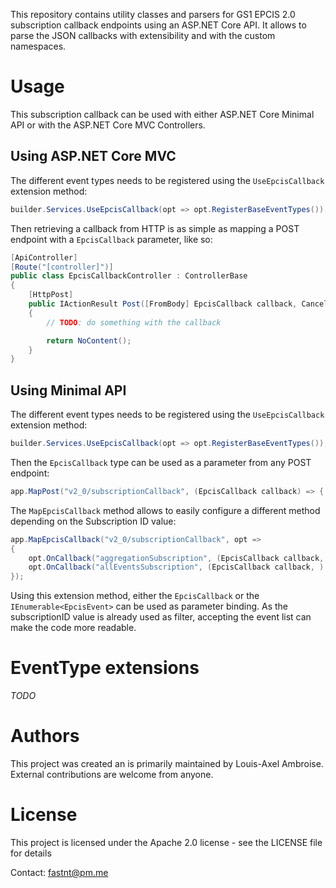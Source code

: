 This repository contains utility classes and parsers for GS1 EPCIS 2.0 subscription callback endpoints using an ASP.NET Core API. 
It allows to parse the JSON callbacks with extensibility and with the custom namespaces.

# Usage

This subscription callback can be used with either ASP.NET Core Minimal API or with the ASP.NET Core MVC Controllers.

## Using ASP.NET Core MVC

The different event types needs to be registered using the `UseEpcisCallback` extension method:

```cs
builder.Services.UseEpcisCallback(opt => opt.RegisterBaseEventTypes());
```

Then retrieving a callback from HTTP is as simple as mapping a POST endpoint with a `EpcisCallback` parameter, like so:

```cs
[ApiController]
[Route("[controller]")]
public class EpcisCallbackController : ControllerBase
{
    [HttpPost]
    public IActionResult Post([FromBody] EpcisCallback callback, CancellationToken cancellationToken)
    {
        // TODO: do something with the callback

        return NoContent();
    }
}
```

## Using Minimal API

The different event types needs to be registered using the `UseEpcisCallback` extension method:

```cs
builder.Services.UseEpcisCallback(opt => opt.RegisterBaseEventTypes());
```

Then the `EpcisCallback` type can be used as a parameter from any POST endpoint:

```cs
app.MapPost("v2_0/subscriptionCallback", (EpcisCallback callback) => { /* Do something with the callback */ });
```

The `MapEpcisCallback` method allows to easily configure a different method depending on the Subscription ID value:

```cs
app.MapEpcisCallback("v2_0/subscriptionCallback", opt => 
{
	opt.OnCallback("aggregationSubscription", (EpcisCallback callback, IAggregationManager manager, CancellationToken cancellationToken) => manager.Register(callback.Events, cancellationToken));
	opt.OnCallback("allEventsSubscription", (EpcisCallback callback, ) => { /* Do something with the callback */ });
});
```

Using this extension method, either the `EpcisCallback` or the `IEnumerable<EpcisEvent>` can be used as parameter binding. As the subscriptionID value is already used as filter, accepting the event list can make the code more readable.

# EventType extensions

*TODO*

# Authors

This project was created an is primarily maintained by Louis-Axel Ambroise. External contributions are welcome from anyone. 

# License

This project is licensed under the Apache 2.0 license - see the LICENSE file for details

Contact: fastnt@pm.me